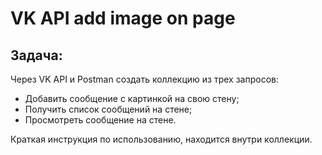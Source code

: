 # VK API add image on page

## Задача: 

Через VK API и Postman создать коллекцию из трех запросов:

 - Добавить сообщение с картинкой на свою стену;
 - Получить список сообщений на стене;
 - Просмотреть сообщение на стене.

Краткая инструкция по использованию, находится внутри коллекции.

